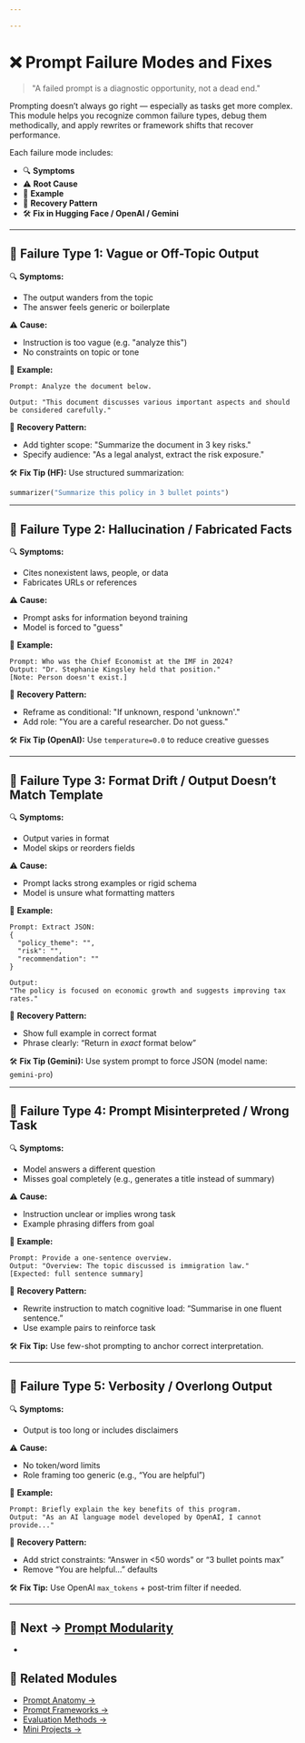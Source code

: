 ```yaml
---

---
```



# ❌ Prompt Failure Modes and Fixes

> "A failed prompt is a diagnostic opportunity, not a dead end."

Prompting doesn’t always go right — especially as tasks get more complex. This module helps you recognize common failure types, debug them methodically, and apply rewrites or framework shifts that recover performance.

Each failure mode includes:

- 🔍 **Symptoms**
- ⚠️ **Root Cause**
- 🧪 **Example**
- 🔁 **Recovery Pattern**
- 🛠 **Fix in Hugging Face / OpenAI / Gemini**

---

## 🔸 Failure Type 1: Vague or Off-Topic Output

🔍 **Symptoms:**

- The output wanders from the topic
- The answer feels generic or boilerplate

⚠️ **Cause:**

- Instruction is too vague (e.g. "analyze this")
- No constraints on topic or tone

🧪 **Example:**

```text
Prompt: Analyze the document below.

Output: "This document discusses various important aspects and should be considered carefully."
```

🔁 **Recovery Pattern:**

- Add tighter scope: "Summarize the document in 3 key risks."
- Specify audience: "As a legal analyst, extract the risk exposure."

🛠 **Fix Tip (HF):** Use structured summarization:

```python
summarizer("Summarize this policy in 3 bullet points")
```

---

## 🔸 Failure Type 2: Hallucination / Fabricated Facts

🔍 **Symptoms:**

- Cites nonexistent laws, people, or data
- Fabricates URLs or references

⚠️ **Cause:**

- Prompt asks for information beyond training
- Model is forced to "guess"

🧪 **Example:**

```text
Prompt: Who was the Chief Economist at the IMF in 2024?
Output: "Dr. Stephanie Kingsley held that position."
[Note: Person doesn't exist.]
```

🔁 **Recovery Pattern:**

- Reframe as conditional: "If unknown, respond 'unknown'."
- Add role: "You are a careful researcher. Do not guess."

🛠 **Fix Tip (OpenAI):** Use `temperature=0.0` to reduce creative guesses

---

## 🔸 Failure Type 3: Format Drift / Output Doesn’t Match Template

🔍 **Symptoms:**

- Output varies in format
- Model skips or reorders fields

⚠️ **Cause:**

- Prompt lacks strong examples or rigid schema
- Model is unsure what formatting matters

🧪 **Example:**

```text
Prompt: Extract JSON:
{
  "policy_theme": "",
  "risk": "",
  "recommendation": ""
}

Output:
"The policy is focused on economic growth and suggests improving tax rates."
```

🔁 **Recovery Pattern:**

- Show full example in correct format
- Phrase clearly: “Return in *exact* format below”

🛠 **Fix Tip (Gemini):** Use system prompt to force JSON (model name: `gemini-pro`)

---

## 🔸 Failure Type 4: Prompt Misinterpreted / Wrong Task

🔍 **Symptoms:**

- Model answers a different question
- Misses goal completely (e.g., generates a title instead of summary)

⚠️ **Cause:**

- Instruction unclear or implies wrong task
- Example phrasing differs from goal

🧪 **Example:**

```text
Prompt: Provide a one-sentence overview.
Output: "Overview: The topic discussed is immigration law."
[Expected: full sentence summary]
```

🔁 **Recovery Pattern:**

- Rewrite instruction to match cognitive load: “Summarise in one fluent sentence.”
- Use example pairs to reinforce task

🛠 **Fix Tip:** Use few-shot prompting to anchor correct interpretation.

---

## 🔸 Failure Type 5: Verbosity / Overlong Output

🔍 **Symptoms:**

- Output is too long or includes disclaimers

⚠️ **Cause:**

- No token/word limits
- Role framing too generic (e.g., “You are helpful”)

🧪 **Example:**

```text
Prompt: Briefly explain the key benefits of this program.
Output: "As an AI language model developed by OpenAI, I cannot provide..."
```

🔁 **Recovery Pattern:**

- Add strict constraints: “Answer in <50 words” or “3 bullet points max”
- Remove “You are helpful...” defaults

🛠 **Fix Tip:** Use OpenAI `max_tokens` + post-trim filter if needed.

---

## 🧭 Next → [Prompt Modularity](prompt_modularity.md)

-

## 📎 Related Modules

- [Prompt Anatomy →](prompt_anatomy.md)
- [Prompt Frameworks →](prompt_frameworks.md)
- [Evaluation Methods →](prompt_evaluation.md)
- [Mini Projects →](mini_project_templates.md)

